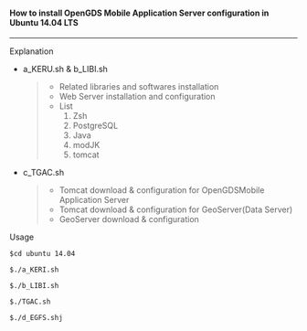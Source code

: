 #### How to install OpenGDS Mobile Application Server configuration in Ubuntu 14.04 LTS

------

Explanation

- a_KERU.sh & b_LIBI.sh

  > - Related libraries and softwares installation
  > - Web Server installation and configuration 
  > - List
  >   1. Zsh 
  >   2. PostgreSQL
  >   3. Java
  >   4. modJK
  >   5. tomcat 

- c_TGAC.sh

  > - Tomcat download & configuration for OpenGDSMobile Application Server 
  > - Tomcat download & configuration for GeoServer(Data Server)
  > - GeoServer download & configuration

  

Usage

```console
$cd ubuntu 14.04

$./a_KERI.sh 

$./b_LIBI.sh

$./TGAC.sh

$./d_EGFS.shj
```

